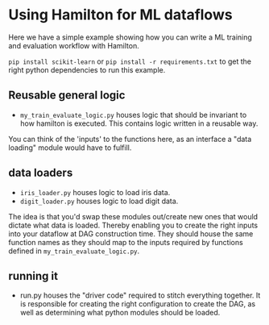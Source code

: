 # Using Hamilton for ML dataflows

Here we have a simple example showing how you can
write a ML training and evaluation workflow with Hamilton.

`pip install scikit-learn` or `pip install -r requirements.txt` to get the right python dependencies
to run this example.

## Reusable general logic
* `my_train_evaluate_logic.py` houses logic that should be invariant to how hamilton is executed. This contains logic
written in a reusable way.

You can think of the 'inputs' to the functions here, as an interface a "data loading" module would have to fulfill.

## data loaders
* `iris_loader.py` houses logic to load iris data.
* `digit_loader.py` houses logic to load digit data.

The idea is that you'd swap these modules out/create new ones that would dictate what data is loaded.
Thereby enabling you to create the right inputs into your dataflow at DAG construction time. They should
house the same function names as they should map to the inputs required by functions defined in `my_train_evaluate_logic.py`.

## running it
* run.py houses the "driver code" required to stitch everything together. It is responsible for creating the
right configuration to create the DAG, as well as determining what python modules should be loaded.

